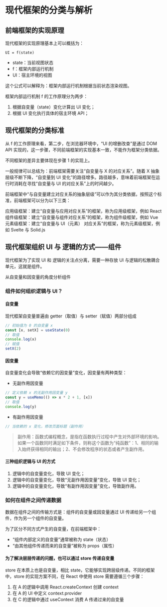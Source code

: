 # 现代框架的分类与解析

## 前端框架的实现原理

现代框架的实现原理基本上可以概括为：

```
UI = f(state)
```

- state：当前视图状态
- f：框架内部运行机制
- UI：宿主环境的视图

这个公式可以解释为：框架内部运行机制根据当前状态渲染视图。

框架内部运行机制 f 的工作原理分为两步：

1. 根据自变量（state）变化计算出 UI 变化；
2. 根据 UI 变化执行具体的宿主环境 API；

## 现代框架的分类标准

从 f 的工作原理来看，第二步，在浏览器环境中，“UI 的增删改查”是通过 DOM API 实现的，这一步骤，不同前端框架的实现基本一致，不能作为框架分类依据。

不同框架的差异主要体现在步骤 1 的实现上。

一般规律可以总结为：前端框架需要关注“自变量与 X 的对应关系”。随着 X 抽象层级不断下降，“自变量到 UI 变化”的路径增多。路径越多，意味着前端框架在运行时消耗在寻找“自变量与 UI 的对应关系”上的时间越少。

前端框架中“与自变量建立对应关系的抽象层级”可以作为其分类依据，按照这个标准，前端框架可以分为以下三类：

应用级框架：建立“自变量与应用对应关系”的框架，称为应用级框架，例如 React
组件级框架：建立“自变量与组件对应关系”的框架，称为组件级框架，例如 Vue
元素级框架：建立“自变量与 UI（元素） 对应关系”的框架，称为元素级框架，例如 Svelte 与 Solid.js

## 现代框架组织 UI 与 逻辑的方式——组件

现代框架为了实现 UI 和 逻辑的关注点分离，需要一种存放 UI 与逻辑的松散耦合单元，这就是组件。

从自变量和因变量的角度分析组件

### 组件如何组织逻辑与 UI？

#### 自变量

现代框架自变量普遍由 getter（取值）与 setter（赋值）两部分组成

```js
// 初始值为 0 的自变量 x
const [x, setX] = useState(0)
// 取值
console.log(x)
// 赋值
setX(2)
```

#### 因变量

自变量变化会导致“依赖它的因变量”变化，因变量有两种类型：

- 无副作用因变量

```js
// 定义依赖 x 的无副作用因变量 y
const y = useMemo(() => x * 2 + 1, [x])
// 取值
console.log(y)
```

- 有副作用因变量

```js
// 当依赖的 x 变化，修改页面标题（副作用）
```

> 副作用：函数式编程概念，是指在函数执行过程中产生对外部环境的影响。如果一个函数同时满足如下条件，则称这个函数为“纯函数”：1、相同的输入始终获得相同的输出；2、不会修改程序的状态或者产生副作用。

#### 三种组织逻辑与 UI 的方式

1. 逻辑中的自变量变化，导致 UI 变化；
2. 逻辑中的自变量变化，导致“无副作用因变量”变化，导致 UI 变化；
3. 逻辑中的自变量变化，导致“有副作用因变量”变化，导致副作用。

### 如何在组件之间传递数据

数据在组件之间的传输方式是：组件的自变量或因变量通过 UI 传递给另一个组件，作为另一个组件的自变量。

为了区分不同方式产生的自变量，在前端框架中：

- “组件内部定义的自变量”通常被称为 state（状态）
- “由其他组件传递而来的自变量”被称为 props（属性）

#### 为了解决层层传递的问题，也可以通过 store 传递自变量

store 在本质上也是自变量，相比 state，它能够实现跨层级传递。不同的框架中，store 的实现方案不同，在 React 中使用 store 需要遵循三个步骤：

1. 在 A 的逻辑中调用 React.createContext 创建 context
2. 在 A 的 UI 中定义 context.provider
3. 在 C 的逻辑中通过 useContext 消费 A 传递过来的自变量
